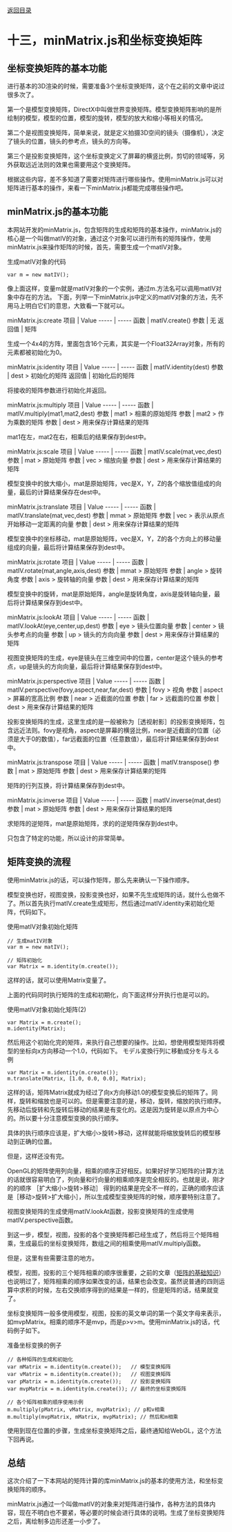 [返回目录](../README.md) 

# 十三，minMatrix.js和坐标变换矩阵

## 坐标变换矩阵的基本功能
进行基本的3D渲染的时候，需要准备3个坐标变换矩阵，这个在之前的文章中说过很多次了。

第一个是模型变换矩阵，DirectX中叫做世界变换矩阵。模型变换矩阵影响的是所绘制的模型，模型的位置，模型的旋转，模型的放大和缩小等相关的情况。

第二个是视图变换矩阵，简单来说，就是定义拍摄3D空间的镜头（摄像机），决定了镜头的位置，镜头的参考点，镜头的方向等。

第三个是投影变换矩阵，这个坐标变换定义了屏幕的横竖比例，剪切的领域等，另外获取远近法则的效果也需要用这个变换矩阵。

根据这些内容，差不多知道了需要对矩阵进行哪些操作。使用minMatrix.js可以对矩阵进行基本的操作，来看一下minMatrix.js都能完成哪些操作吧。

## minMatrix.js的基本功能
本网站开发的minMatrix.js，包含矩阵的生成和矩阵的基本操作，minMatrix.js的核心是一个叫做matIV的对象，通过这个对象可以进行所有的矩阵操作，使用minMatrix.js来操作矩阵的时候，首先，需要生成一个matIV对象。

生成matIV对象的代码
```
var m = new matIV();
```
像上面这样，变量m就是matIV对象的一个实例，通过m.方法名可以调用matIV对象中存在的方法。
下面，列举一下minMatrix.js中定义的matIV对象的方法，先不用马上明白它们的意思，大致看一下就可以。

minMatrix.js:create
项目     | Value
----- | -----
函数  | matIV.create()
参数  | 无
返回值  | 矩阵

生成一个4x4的方阵，里面包含16个元素，其实是一个Float32Array对象，所有的元素都被初始化为0。

minMatrix.js:identity
项目     | Value
----- | -----
函数  | matIV.identity(dest)
参数  | dest > 初始化的矩阵
返回值  | 初始化后的矩阵

将接收的矩阵参数进行初始化并返回。

minMatrix.js:multiply
项目     | Value
----- | -----
函数  | matIV.multiply(mat1,mat2,dest)
参数  | mat1 > 相乘的原始矩阵
参数  | mat2 > 作为乘数的矩阵
参数  | dest > 用来保存计算结果的矩阵

mat1在左，mat2在右，相乘后的结果保存到dest中。

minMatrix.js:scale
项目     | Value
----- | -----
函数  | matIV.scale(mat,vec,dest)
参数  | mat > 原始矩阵
参数  | vec > 缩放向量
参数  | dest > 用来保存计算结果的矩阵

模型变换中的放大缩小，mat是原始矩阵，vec是X，Y，Z的各个缩放值组成的向量，最后的计算结果保存在dest中。

minMatrix.js:translate
项目     | Value
----- | -----
函数  | matIV.translate(mat,vec,dest)
参数  | mmat > 原始矩阵
参数  | vec > 表示从原点开始移动一定距离的向量
参数  | dest > 用来保存计算结果的矩阵

模型变换中的坐标移动，mat是原始矩阵，vec是X，Y，Z的各个方向上的移动量组成的向量，最后将计算结果保存到dest中。

minMatrix.js:rotate
项目     | Value
----- | -----
函数  | matIV.rotate(mat,angle,axis,dest)
参数  | mmat > 原始矩阵
参数  | angle > 旋转角度
参数  | axis > 旋转轴的向量
参数  | dest > 用来保存计算结果的矩阵

模型变换中的旋转，mat是原始矩阵，angle是旋转角度，axis是旋转轴向量，最后将计算结果保存到dest中。

minMatrix.js:lookAt
项目     | Value
----- | -----
函数  | matIV.lookAt(eye,center,up,dest)
参数  | eye > 镜头位置向量
参数  | center > 镜头参考点的向量
参数  | up > 镜头的方向向量
参数  | dest > 用来保存计算结果的矩阵

视图变换矩阵的生成，eye是镜头在三维空间中的位置，center是这个镜头的参考点，up是镜头的方向向量，最后将计算结果保存到dest中。

minMatrix.js:perspective
项目     | Value
----- | -----
函数  | matIV.perspective(fovy,aspect,near,far,dest)
参数  | fovy > 视角
参数  | aspect > 屏幕的宽高比例
参数  | near > 近截面的位置
参数  | far > 远截面的位置
参数  | dest > 用来保存计算结果的矩阵

投影变换矩阵的生成，这里生成的是一般被称为［透视射影］的投影变换矩阵，包含远近法则。fovy是视角，aspect是屏幕的横竖比例，near是近截面的位置（必须是大于0的数值），far远截面的位置（任意数值），最后将计算结果保存到dest中。

minMatrix.js:transpose
项目     | Value
----- | -----
函数  | matIV.transpose()
参数  | mat > 原始矩阵
参数  | dest > 用来保存计算结果的矩阵

矩阵的行列互换，将计算结果保存到dest中。

minMatrix.js:inverse
项目     | Value
----- | -----
函数  | matIV.inverse(mat,dest)
参数  | mat > 原始矩阵
参数  | dest > 用来保存计算结果的矩阵

求矩阵的逆矩阵，mat是原始矩阵，求的的逆矩阵保存到dest中。

只包含了特定的功能，所以设计的非常简单。

## 矩阵变换的流程
使用minMatrix.js的话，可以操作矩阵，那么先来确认一下操作顺序。

模型变换也好，视图变换，投影变换也好，如果不先生成矩阵的话，就什么也做不了。所以首先执行matIV.create生成矩形，然后通过matIV.identity来初始化矩阵，代码如下。

使用matIV对象初始化矩阵
```
// 生成matIV对象
var m = new matIV();
 
// 矩阵初始化
var Matrix = m.identity(m.create());
```
这样的话，就可以使用Matrix变量了。

上面的代码同时执行矩阵的生成和初期化，向下面这样分开执行也是可以的。

使用matIV对象初始化矩阵(2)
```
var Matrix = m.create();
m.identity(Matrix);
```
然后用这个初始化完的矩阵，来执行自己想要的操作。比如，想使用模型矩阵将模型的坐标向x方向移动一个1.0，代码如下。
モデル変換行列に移動成分を与える例
```
var Matrix = m.identity(m.create());
m.translate(Matrix, [1.0, 0.0, 0.0], Matrix);
```
这样的话，矩阵Matrix就成为经过了向x方向移动1.0的模型变换后的矩阵了。同样，旋转和缩放也是可以的。但是需要注意的是，移动，旋转，缩放的执行顺序。先移动后旋转和先旋转后移动的结果是有变化的。这是因为旋转是以原点为中心的。所以要十分注意模型变换的执行顺序。

具体的执行顺序应该是，扩大缩小>旋转>移动，这样就能将缩放旋转后的模型移动到正确的位置。

但是，这样还没有完。

OpenGL的矩阵使用列向量，相乘的顺序正好相反。如果好好学习矩阵的计算方法的话就很容易明白了，列向量和行向量的相乘顺序是完全相反的。也就是说，刚才的的顺序 ［扩大缩小>旋转>移动］ 得到的结果是完全不一样的，正确的顺序应该是［移动>旋转>扩大缩小］，所以生成模型变换矩阵的时候，顺序要特别注意了。

视图变换矩阵的生成使用matIV.lookAt函数，投影变换矩阵的生成使用matIV.perspective函数。

到这一步，模型，视图，投影的各个变换矩阵都已经生成了，然后将三个矩阵相乘，生成最后的坐标变换矩阵，数组之间的相乘使用matIV.multiply函数。

但是，这里有些需要注意的地方。

模型，视图，投影的三个矩阵相乘的顺序很重要，之前的文章（[矩阵的基础知识](./5.md)）也说明过了，矩阵相乘的顺序如果改变的话，结果也会改变。虽然说普通的四则运算中求积的时候，左右交换顺序得到的结果是一样的，但是矩阵的话，结果就变了。

坐标变换矩阵一般多使用模型，视图，投影的英文单词的第一个英文字母来表示，如mvpMatrix。相乘的顺序不是mvp，而是p>v>m。使用minMatrix.js的话，代码例子如下。

准备坐标变换的例子
```
// 各种矩阵的生成和初始化
var mMatrix = m.identity(m.create());   // 模型变换矩阵
var vMatrix = m.identity(m.create());   // 视图变换矩阵
var pMatrix = m.identity(m.create());   // 投影变换矩阵
var mvpMatrix = m.identity(m.create()); // 最终的坐标变换矩阵
 
// 各个矩阵相乘的顺序使用示例
m.multiply(pMatrix, vMatrix, mvpMatrix); // p和v相乘
m.multiply(mvpMatrix, mMatrix, mvpMatrix); // 然后和m相乘
```
使用到现在位置的步骤，生成坐标变换矩阵之后，最终通知给WebGL，这个方法下回再说。
## 总结
这次介绍了一下本网站的矩阵计算的库minMatrix.js的基本的使用方法，和坐标变换矩阵的顺序。

minMatrix.js通过一个叫做matIV的对象来对矩阵进行操作，各种方法的具体内容，现在不明白也不要紧，等必要的时候会进行具体的说明。生成了坐标变换矩阵之后，离绘制多边形还差一小步了。